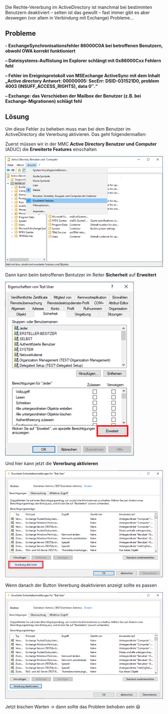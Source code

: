 Die Rechte-Vererbung im ActiveDirectory ist manchmal bei bestimmten Benutzern deaktiviert – selten ist das gewollt – fast immer gibt es aber deswegen (vor allem in Verbindung mit Exchange) Probleme...

## Probleme

**- ExchangeSynchronisationsfehler 86000C0A bei betroffenen Benutzern, obwohl OWA korrekt funktioniert**

**– Dateisystems-Auflistung im Explorer schlängt mit 0x86000Cxx Fehlern fehl**

**– Fehler im Ereignisprotokoll von MSExchange ActiveSync mit dem Inhalt „Active directory Antwort: 00000005: SecErr: DSID-031521D0, problem 4003 (INSUFF_ACCESS_RIGHTS), data 0″.“**

**– Exchange: das Verschieben der Mailbox der Benutzer (z.B. bei Exchange-Migrationen) schlägt fehl**

## Lösung

Um diese Fehler zu beheben muss man bei dem Benutzer im ActiveDirectory die Vererbung aktivieren. Das geht folgendermaßen:

Zuerst müssen wir in der MMC **Active Directory Benutzer und Computer** (ADUC) die **Erweiterte Features** einschalten

![AD-Rechte-Vererben-01](https://github.com/friedlandreas/Guides/blob/ca3343dda3928e5fcdb018192fc69e5677ed8ae0/images/AD-RechteVererben01.PNG)

Dann kann beim betroffenen Bentutzer im Reiter **Sicherheit** auf **Erweitert**

![AD-Rechte-Vererben-02](https://github.com/friedlandreas/Guides/blob/ca3343dda3928e5fcdb018192fc69e5677ed8ae0/images/AD-RechteVererben02.PNG)

Und hier kann jetzt die **Vererbung aktivieren**

![AD-Rechte-Vererben-03](https://github.com/friedlandreas/Guides/blob/ca3343dda3928e5fcdb018192fc69e5677ed8ae0/images/AD-RechteVererben03.PNG)

Wenn danach der Button Vererbung deaktivieren anzeigt sollte es passen

![AD-Rechte-Vererben-04](https://github.com/friedlandreas/Guides/blob/ca3343dda3928e5fcdb018192fc69e5677ed8ae0/images/AD-RechteVererben04.PNG)

Jetzt bischen Warten -> dann sollte das Problem behoben sein 😃
